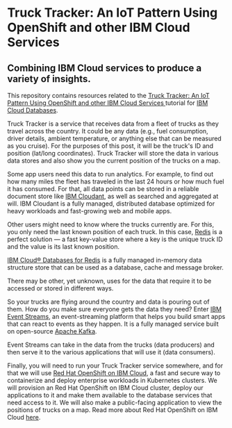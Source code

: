 # Truck Tracker: An IoT Pattern Using OpenShift and other IBM Cloud Services
## Combining IBM Cloud services to produce a variety of insights.

This repository contains resources related to the [Truck Tracker: An IoT Pattern Using OpenShift and other IBM Cloud Services
](https://cloud.ibm.com/docs/cloud-databases?topic=cloud-databases-truck-tracker-ibmcloud) tutorial for [IBM Cloud Databases](https://test.cloud.ibm.com/docs/cloud-databases). 

Truck Tracker is a service that receives data from a fleet of trucks as they travel across the country. It could be any data (e.g., fuel consumption, driver details, ambient temperature, or anything else that can be measured as you cruise). For the purposes of this post, it will be the truck's ID and position (lat/long coordinates). Truck Tracker will store the data in various data stores and also show you the current position of the trucks on a map.

Some app users need this data to run analytics. For example, to find out how many miles the fleet has traveled in the last 24 hours or how much fuel it has consumed. For that, all data points can be stored in a reliable document store like [IBM Cloudant](https://www.ibm.com/cloud/cloudant), as well as searched and aggregated at will. IBM Cloudant is a fully managed, distributed database optimized for heavy workloads and fast-growing web and mobile apps.

Other users might need to know where the trucks currently are. For this, you only need the last known position of each truck. In this case, [Redis](https://www.ibm.com/cloud/learn/redis) is a perfect solution — a fast key-value store where a key is the unique truck ID and the value is its last known position.

[IBM Cloud® Databases for Redis](https://www.ibm.com/cloud/databases-for-redis) is a fully managed in-memory data structure store that can be used as a database, cache and message broker.

There may be other, yet unknown, uses for the data that require it to be accessed or stored in different ways.

So your trucks are flying around the country and data is pouring out of them. How do you make sure everyone gets the data they need? Enter [IBM Event Streams](https://www.ibm.com/cloud/event-streams), an event-streaming platform that helps you build smart apps that can react to events as they happen. It is a fully managed service built on open-source [Apache Kafka](https://www.ibm.com/cloud/learn/apache-kafka).

Event Streams can take in the data from the trucks (data producers) and then serve it to the various applications that will use it (data consumers).

Finally, you will need to run your Truck Tracker service somewhere, and for that we will use [Red Hat OpenShift on IBM Cloud](https://www.ibm.com/cloud/openshift), a fast and secure way to containerize and deploy enterprise workloads in Kubernetes clusters. We will provision an Red Hat OpenShift on IBM Cloud cluster, deploy our applications to it and make them available to the database services that need access to it. We will also make a public-facing application to view the positions of trucks on a map. Read more about Red Hat OpenShift on IBM Cloud [here](https://cloud.redhat.com/learn/what-is-openshift).
